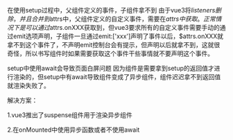 <!--
 * @Author: yoboom 1369276645@qq.com
 * @Date: 2024-12-10 17:07:27
 * @LastEditors: yoboom 1369276645@qq.com
 * @LastEditTime: 2024-12-10 17:07:30
 * @FilePath: \study\docs\newd\vue3的坑.md
 * @Description: 
 * 
-->
在使用setup过程中，父组件定义的事件，子组件拿不到
由于vue3将$listeners删除，并且合并到$attrs中，父组件定义的自定义事件，需要在$attrs中获取。正常情况下是可以通过$attrs.onXXX获取到，但vue3要求所有的自定义事件需要手动的通过emit选项声明，子组件一旦通过emit:['xxx']声明了事件以后，$attrs.onXXX就拿不到这个事件了，不声明emit控制台会有提示，但声明以后就拿不到，这就很奇怪，所以书写组件时如果需要获取这个事件干些事情就不要声明这个事件。



setup中使用await会导致页面白屏问题
因为组件是需要拿到setup的返回值才进行渲染的，但setup中有await导致组件变成了异步组件，组件迟迟拿不到返回值就渲染失败了。

解决方案：

1.vue3推出了suspense组件用于渲染异步组件

2.在onMounted中使用异步函数或者不使用await
